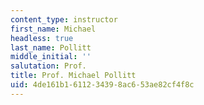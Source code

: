 ```yaml
---
content_type: instructor
first_name: Michael
headless: true
last_name: Pollitt
middle_initial: ''
salutation: Prof.
title: Prof. Michael Pollitt
uid: 4de161b1-6112-3439-8ac6-53ae82cf4f8c
---
```

